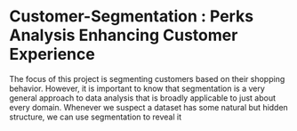 # Customer-Segmentation : Perks Analysis Enhancing Customer Experience
The focus of this project is segmenting customers based on their shopping behavior. However, it is important to know that segmentation is a very general approach to data analysis that is broadly applicable to just about every domain. Whenever we suspect a dataset has some natural but hidden structure, we can use segmentation to reveal it
